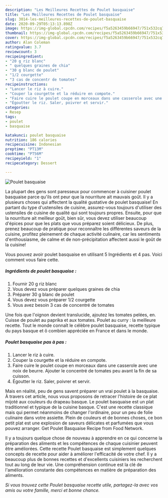 ```yaml
---
description: "Les Meilleures Recettes de Poulet basquaise"
title: "Les Meilleures Recettes de Poulet basquaise"
slug: 3014-les-meilleures-recettes-de-poulet-basquaise
date: 2020-09-29T05:13:13.898Z
image: https://img-global.cpcdn.com/recipes/f5a5263459b66947/751x532cq70/poulet-basquaise-photo-principale-de-la-recette.jpg
thumbnail: https://img-global.cpcdn.com/recipes/f5a5263459b66947/751x532cq70/poulet-basquaise-photo-principale-de-la-recette.jpg
cover: https://img-global.cpcdn.com/recipes/f5a5263459b66947/751x532cq70/poulet-basquaise-photo-principale-de-la-recette.jpg
author: Alan Coleman
ratingvalue: 3.7
reviewcount: 3
recipeingredient:
- "20 g riz blanc"
- " quelques graines de chia"
- "30 g blanc de poulet"
- "1/2 courgette"
- "3 cas de concentr de tomates"
recipeinstructions:
- "Lancer le riz à cuire."
- "Couper la courgette et la réduire en compote."
- "Faire cuire le poulet coupe en morceaux dans une casserole avec une noix de beurre. Ajouter le concentré de tomates peu avant la fin de sa cuisson."
- "Égoutter le riz. Saler, poivrer et servir."
categories:
- Resep
tags:
- poulet
- basquaise

katakunci: poulet basquaise 
nutrition: 186 calories
recipecuisine: Indonesian
preptime: "PT13M"
cooktime: "PT56M"
recipeyield: "1"
recipecategory: Dessert

---
```



![Poulet basquaise](https://img-global.cpcdn.com/recipes/f5a5263459b66947/751x532cq70/poulet-basquaise-photo-principale-de-la-recette.jpg)

La plupart des gens sont paresseux pour commencer à cuisiner poulet basquaise parce qu'ils ont peur que la nourriture ait mauvais goût. Il y a plusieurs choses qui affectent la qualité gustative de poulet basquaise! En partant du type d'ustensiles de cuisine, assurez-vous toujours d'utiliser des ustensiles de cuisine de qualité qui sont toujours propres. Ensuite, pour que la nourriture ait meilleur goût, bien sûr, vous devez utiliser beaucoup d'épices pour que les plats que vous préparez soient délicieux. De plus, prenez beaucoup de pratique pour reconnaître les différentes saveurs de la cuisine, profitez pleinement de chaque activité culinaire, car les sentiments d'enthousiasme, de calme et de non-précipitation affectent aussi le goût de la cuisine!

<!--inarticleads1-->

Vous pouvez avoir poulet basquaise en utilisant 5 Ingrédients et 4 pas. Voici comment vous faire cette.

##### Ingrédients de poulet basquaise :

1. Fournir 20 g riz blanc
1. Vous devez vous préparer  quelques graines de chia
1. Préparer 30 g blanc de poulet
1. Vous devez vous préparer 1/2 courgette
1. Vous avez besoin 3 cas de concentré de tomates


Une fois que l&#39;oignon devient translucide, ajoutez les tomates pelées, en. Cuisse de poulet au paprika et aux tomates. Poulet au curry : la meilleure recette. Tout le monde connaît le célèbre poulet basquaise, recette typique du pays basque et ô combien appréciée en France et dans le monde. 

<!--inarticleads2-->

##### Poulet basquaise pas à pas :

1. Lancer le riz à cuire.
1. Couper la courgette et la réduire en compote.
1. Faire cuire le poulet coupe en morceaux dans une casserole avec une noix de beurre. Ajouter le concentré de tomates peu avant la fin de sa cuisson.
1. Égoutter le riz. Saler, poivrer et servir.


Mais en réalité, peu de gens savent préparer un vrai poulet à la basquaise. À travers cet article, nous vous proposons de retracer l&#39;histoire de ce plat mijoté aux couleurs du drapeau basque. Le poulet basquaise est un plat traditionnel et typique de la cuisine basque. C&#39;est une recette classique mais qui permet néanmoins de changer l&#39;ordinaire, pour un peu de folie culinaire dans votre assiette. Plein de couleurs et de bonnes choses, ce bon petit plat est une explosion de saveurs délicates et parfumées que vous pouvez arranger. Get Poulet Basquaise Recipe from Food Network. 

<!--inarticleads1-->

<p>
Il y a toujours quelque chose de nouveau à apprendre en ce qui concerne la préparation des aliments et les compétences de chaque cuisinier peuvent être améliorées. Cette recette Poulet basquaise est simplement quelques concepts de recette pour aider à améliorer l'efficacité de votre chef. Il y a beaucoup plus de bonnes recettes et d'excellents cuisiniers les recherchent tout au long de leur vie. Une compréhension continue est la clé de l'amélioration constante des compétences en matière de préparation des aliments.
</p>

<p>
<i>Si vous trouvez cette Poulet basquaise recette utile, partagez-la avec vos amis ou votre famille, merci et bonne chance.</i>
</p>
